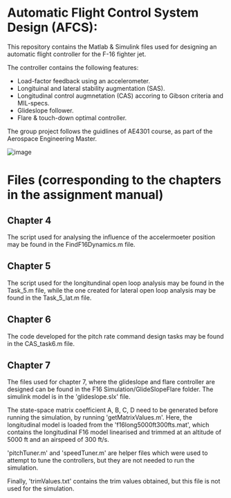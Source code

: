 # Automatic Flight Control System Design (AFCS):

This repository contains the Matlab & Simulink files used for designing an automatic flight controller for the F-16 fighter jet. 



The controller contains the following features:
 - Load-factor feedback using an accelerometer.  
 - Longituinal and lateral stability augmentation (SAS).
 - Longitudinal control augmnetation (CAS) accoring to Gibson criteria and MIL-specs.
 - Glideslope follower.
 - Flare & touch-down  optimal controller.
 
 
 The group project follows the guidlines of AE4301 course, as part of the Aerospace Engineering Master.
 
 ![image](https://user-images.githubusercontent.com/43482835/105977034-95895400-6099-11eb-9443-a532f0efac3d.png)


# Files (corresponding to the chapters in the assignment manual)
## Chapter 4
The script used for analysing the influence of the accelermoeter position may be found in the FindF16Dynamics.m file.

## Chapter 5 
The script used for the longitundinal open loop analysis may be found in the Task_5.m file, while the one created for lateral open loop analysis may be found in the Task_5_lat.m file.

## Chapter 6
The code developed for the pitch rate command design tasks may be found in the CAS_task6.m file.

## Chapter 7
The files used for chapter 7, where the glideslope and flare controller are designed can be found in the F16 Simulation/GlideSlopeFlare folder. The simulink model is in the 'glideslope.slx' file. 

The state-space matrix coefficient A, B, C, D need to be generated before running the simulation, by running 'getMatrixValues.m'. Here, the longitudinal model is loaded from the 
'f16long5000ft300fts.mat', which contains the longitudinal F16 model linearised and trimmed at an altitude of 5000 ft and an airspeed of 300 ft/s.

'pitchTuner.m' and 'speedTuner.m' are helper files which were used to attempt to tune the controllers, but they are not needed to run the simulation.

Finally, 'trimValues.txt' contains the trim values obtained, but this file is not used for the simulation.
